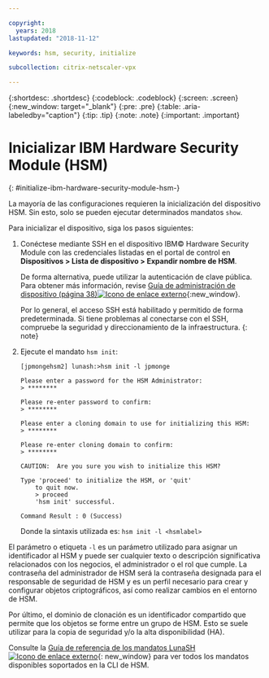 ```yaml
---

copyright:
  years: 2018
lastupdated: "2018-11-12"

keywords: hsm, security, initialize

subcollection: citrix-netscaler-vpx

---
```


{:shortdesc: .shortdesc}
{:codeblock: .codeblock}
{:screen: .screen}
{:new_window: target="_blank"}
{:pre: .pre}
{:table: .aria-labeledby="caption"}
{:tip: .tip}
{:note: .note}
{:important: .important}

# Inicializar IBM Hardware Security Module (HSM)
{: #initialize-ibm-hardware-security-module-hsm-}

La mayoría de las configuraciones requieren la inicialización del dispositivo HSM. Sin esto, solo se pueden ejecutar determinados mandatos `show`.

Para inicializar el dispositivo, siga los pasos siguientes:

1.	Conéctese mediante SSH en el dispositivo IBM© Hardware Security Module con las credenciales listadas en el portal de control en **Dispositivos > Lista de dispositivo > Expandir nombre de HSM**.

	De forma alternativa, puede utilizar la autenticación de clave pública. Para obtener más información, revise [Guía de administración de dispositivo (página 38)![Icono de enlace externo](../../icons/launch-glyph.svg "Icono de enlace externo")](https://public.dhe.ibm.com/cloud/bluemix/network/vpx/appliance_administration_guide.pdf){:new_window}.

	Por lo general, el acceso SSH está habilitado y permitido de forma predeterminada. Si tiene problemas al conectarse con el SSH, compruebe la seguridad y direccionamiento de la infraestructura.
  {: note}

2. Ejecute el mandato `hsm init`:

	```
	[jpmongehsm2] lunash:>hsm init -l jpmonge

	Please enter a password for the HSM Administrator:
	> ********

	Please re-enter password to confirm:
	> ********

	Please enter a cloning domain to use for initializing this HSM:
	> ********

	Please re-enter cloning domain to confirm:
	> ********

	CAUTION:  Are you sure you wish to initialize this HSM?

	Type 'proceed' to initialize the HSM, or 'quit'
		to quit now.
		> proceed
		'hsm init' successful.

	Command Result : 0 (Success)
  	```

	Donde la sintaxis utilizada es: `hsm init -l <hsmlabel>`

El parámetro o etiqueta `-l` es un parámetro utilizado para asignar un identificador al HSM y puede ser cualquier texto o descripción significativa relacionados con los negocios, el administrador o el rol que cumple. La contraseña del administrador de HSM será la contraseña designada para el responsable de seguridad de HSM y es un perfil necesario para crear y configurar objetos criptográficos, así como realizar cambios en el entorno de HSM.

Por último, el dominio de clonación es un identificador compartido que permite que los objetos se forme entre un grupo de HSM. Esto se suele utilizar para la copia de seguridad y/o la alta disponibilidad (HA).

Consulte la [Guía de referencia de los mandatos LunaSH ![Icono de enlace externo](../../icons/launch-glyph.svg "Icono de enlace externo")](https://public.dhe.ibm.com/cloud/bluemix/network/vpx/lunash_command_reference_guide.pdf){: new_window} para ver todos los mandatos disponibles soportados en la CLI de HSM.
